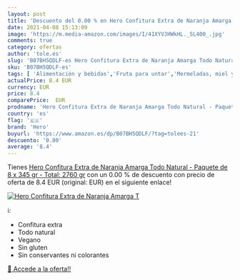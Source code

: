 ```yaml
---
layout: post
title: 'Descuento del 0.00 % en Hero Confitura Extra de Naranja Amarga T'
date: 2021-04-08 15:13:09
image: 'https://m.media-amazon.com/images/I/41XYVJHWkHL._SL400_.jpg'
comments: true
category: ofertas
author: 'tole.es'
slug: 'B07BH5QDLF-es Hero Confitura Extra de Naranja Amarga Todo Natural -...'
sku: 'B07BH5QDLF-es'
tags: [ 'Alimentación y bebidas','Fruta para untar','Mermeladas, miel y pastas para untar','confitura','hero', ]
actualPrice: 8.4 EUR
currency: EUR
price: 8.4
comparePrice:  EUR
prodname: 'Hero Confitura Extra de Naranja Amarga Todo Natural - Paquete de 8 x 345 gr - Total: 2760 gr'
country: 'es'
flag: '🇪🇸'
brand: 'Hero'
buyurl: 'https://www.amazon.es/dp/B07BH5QDLF/?tag=tolees-21'
descuento: '0.00'
average: '8.4'
---
```


Tienes [Hero Confitura Extra de Naranja Amarga Todo Natural - Paquete de 8 x 345 gr - Total: 2760 gr](https://www.amazon.es/dp/B07BH5QDLF/?tag=tolees-21) con un 0.00 % de descuento con precio de oferta de 8.4 EUR (original:  EUR) en el siguiente enlace!

[![Hero Confitura Extra de Naranja Amarga T](https://m.media-amazon.com/images/I/41XYVJHWkHL._SL400_.jpg)](https://www.amazon.es/dp/B07BH5QDLF/?tag=tolees-21)

ℹ️:

- Confitura extra
- Todo natural
- Vegano
- Sin gluten
- Sin conservantes ni colorantes

[🛒 Accede a la oferta!!](https://www.amazon.es/dp/B07BH5QDLF/?tag=tolees-21)
